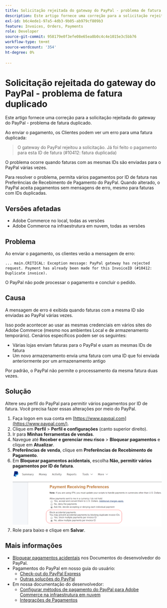 ```yaml
---
title: Solicitação rejeitada do gateway do PayPal - problema de fatura duplicado
description: Este artigo fornece uma correção para a solicitação rejeitada do gateway do PayPal - problema de fatura duplicado.
exl-id: b6c4ede1-97a5-4db3-9b05-ab979cf809b3
feature: Invoices, Orders, Payments
role: Developer
source-git-commit: 958179e0f3efe08e65ea8b0c4c4e1015e3c5bb76
workflow-type: tm+mt
source-wordcount: '354'
ht-degree: 0%

---
```


# Solicitação rejeitada do gateway do PayPal - problema de fatura duplicado

Este artigo fornece uma correção para a solicitação rejeitada do gateway do PayPal - problema de fatura duplicado.

Ao enviar o pagamento, os Clientes podem ver um erro para uma fatura duplicada:

>O gateway do PayPal rejeitou a solicitação. Já foi feito o pagamento para esta ID de fatura (\#10412: fatura duplicada)

O problema ocorre quando faturas com as mesmas IDs são enviadas para o PayPal várias vezes.

Para resolver o problema, permita vários pagamentos por ID de fatura nas Preferências de Recebimento de Pagamento do PayPal. Quando alterado, o PayPal aceita pagamentos sem mensagens de erro, mesmo para faturas com IDs duplicadas.

## Versões afetadas

* Adobe Commerce no local, todas as versões
* Adobe Commerce na infraestrutura em nuvem, todas as versões

## Problema

Ao enviar o pagamento, os clientes verão a mensagem de erro:

```
... main.CRITICAL: Exception message: PayPal gateway has rejected request. Payment has already been made for this InvoiceID (#10412: Duplicate invoice).
```

O PayPal não pode processar o pagamento e concluir o pedido.

## Causa

A mensagem de erro é exibida quando faturas com a mesma ID são enviadas ao PayPal várias vezes.

Isso pode acontecer ao usar as mesmas credenciais em vários sites do Adobe Commerce (mesmo nos ambientes Local e de armazenamento temporário). Cenários específicos podem ser os seguintes:

* Várias lojas enviam faturas para o PayPal e usam as mesmas IDs de fatura
* Um novo armazenamento envia uma fatura com uma ID que foi enviada anteriormente por um armazenamento antigo

Por padrão, o PayPal não permite o processamento da mesma fatura duas vezes.

## Solução

Altere seu perfil do PayPal para permitir vários pagamentos por ID de fatura. Você precisa fazer essas alterações por meio do PayPal.

1. Faça logon em sua conta em [https://www.paypal.com](https://www.paypal.com/).
1. Clique em **Perfil** > **Perfil e configurações** (canto superior direito).
1. Ir para **Minhas ferramentas de vendas**.
1. Navegue até **Receber e gerenciar meu risco** > **Bloquear pagamentos** e clique em **Atualizar**.
1. **Preferências de venda**, clique em **Preferências de Recebimento de Pagamento**.
1. Em **Bloquear pagamentos acidentais**, escolha **Não, permitir vários pagamentos por ID de fatura**.    ![paypal_allow_multiple_payments_per_Invoice_id.png](assets/paypal_allow_multiple_payments_per_invoice_id.png)
1. Role para baixo e clique em **Salvar**.

## Mais informações

* [Bloquear pagamentos acidentais](https://developer.paypal.com/docs/admin/setup-account/#block-accidental-payments) nos Documentos do desenvolvedor do PayPal.
* Pagamentos do PayPal em nosso guia do usuário:
   * [Check-out do PayPal Express](/docs/commerce-admin/stores-sales/payments/paypal/paypal-express-checkout.html)
   * [Outras soluções do PayPal](/docs/commerce-admin/stores-sales/payments/paypal/paypal.html)
* Em nossa documentação do desenvolvedor:
   * [Configurar métodos de pagamento do PayPal para Adobe Commerce na infraestrutura em nuvem](/docs/commerce-cloud-service/user-guide/configure-store/paypal.html)
   * [Integrações de Pagamentos](https://developer.adobe.com/commerce/php/development/payments-integrations/)
